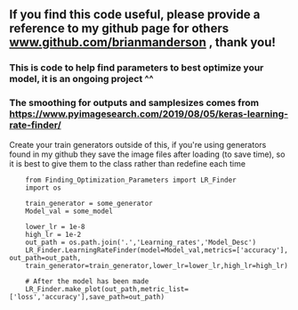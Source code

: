 ## If you find this code useful, please provide a reference to my github page for others www.github.com/brianmanderson , thank you!

### This is code to help find parameters to best optimize your model, it is an ongoing project ^^

### The smoothing for outputs and samplesizes comes from https://www.pyimagesearch.com/2019/08/05/keras-learning-rate-finder/ 

Create your train generators outside of this, if you're using generators found in my github they save the image files after loading (to save time), so it is best to give them to the class rather than redefine each time


        from Finding_Optimization_Parameters import LR_Finder
        import os
        
        train_generator = some_generator
        Model_val = some_model
        
        lower_lr = 1e-8
        high_lr = 1e-2
        out_path = os.path.join('.','Learning_rates','Model_Desc')
        LR_Finder.LearningRateFinder(model=Model_val,metrics=['accuracy'], out_path=out_path,
        train_generator=train_generator,lower_lr=lower_lr,high_lr=high_lr)
        
        # After the model has been made
        LR_Finder.make_plot(out_path,metric_list=['loss','accuracy'],save_path=out_path)

